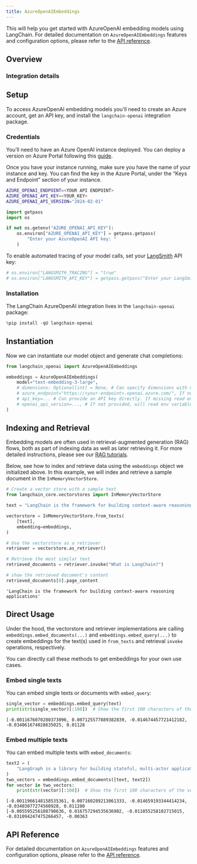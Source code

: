 ```yaml
---
title: AzureOpenAIEmbeddings
---
```


This will help you get started with AzureOpenAI embedding models using LangChain. For detailed documentation on `AzureOpenAIEmbeddings` features and configuration options, please refer to the [API reference](https://python.langchain.com/api_reference/openai/embeddings/langchain_openai.embeddings.azure.AzureOpenAIEmbeddings.html).

## Overview
### Integration details

<ItemTable category="text_embedding" item="AzureOpenAI" />

## Setup

To access AzureOpenAI embedding models you'll need to create an Azure account, get an API key, and install the `langchain-openai` integration package.

### Credentials

You’ll need to have an Azure OpenAI instance deployed. You can deploy a version on Azure Portal following this [guide](https://learn.microsoft.com/en-us/azure/ai-services/openai/how-to/create-resource?pivots=web-portal).

Once you have your instance running, make sure you have the name of your instance and key. You can find the key in the Azure Portal, under the “Keys and Endpoint” section of your instance.

```bash
AZURE_OPENAI_ENDPOINT=<YOUR API ENDPOINT>
AZURE_OPENAI_API_KEY=<YOUR_KEY>
AZURE_OPENAI_API_VERSION="2024-02-01"
```


```python
import getpass
import os

if not os.getenv("AZURE_OPENAI_API_KEY"):
    os.environ["AZURE_OPENAI_API_KEY"] = getpass.getpass(
        "Enter your AzureOpenAI API key: "
    )
```

To enable automated tracing of your model calls, set your [LangSmith](https://docs.smith.langchain.com/) API key:


```python
# os.environ["LANGSMITH_TRACING"] = "true"
# os.environ["LANGSMITH_API_KEY"] = getpass.getpass("Enter your LangSmith API key: ")
```

### Installation

The LangChain AzureOpenAI integration lives in the `langchain-openai` package:


```python
%pip install -qU langchain-openai
```

## Instantiation

Now we can instantiate our model object and generate chat completions:


```python
from langchain_openai import AzureOpenAIEmbeddings

embeddings = AzureOpenAIEmbeddings(
    model="text-embedding-3-large",
    # dimensions: Optional[int] = None, # Can specify dimensions with new text-embedding-3 models
    # azure_endpoint="https://<your-endpoint>.openai.azure.com/", If not provided, will read env variable AZURE_OPENAI_ENDPOINT
    # api_key=... # Can provide an API key directly. If missing read env variable AZURE_OPENAI_API_KEY
    # openai_api_version=..., # If not provided, will read env variable AZURE_OPENAI_API_VERSION
)
```

## Indexing and Retrieval

Embedding models are often used in retrieval-augmented generation (RAG) flows, both as part of indexing data as well as later retrieving it. For more detailed instructions, please see our [RAG tutorials](/oss/tutorials/rag).

Below, see how to index and retrieve data using the `embeddings` object we initialized above. In this example, we will index and retrieve a sample document in the `InMemoryVectorStore`.


```python
# Create a vector store with a sample text
from langchain_core.vectorstores import InMemoryVectorStore

text = "LangChain is the framework for building context-aware reasoning applications"

vectorstore = InMemoryVectorStore.from_texts(
    [text],
    embedding=embeddings,
)

# Use the vectorstore as a retriever
retriever = vectorstore.as_retriever()

# Retrieve the most similar text
retrieved_documents = retriever.invoke("What is LangChain?")

# show the retrieved document's content
retrieved_documents[0].page_content
```



```output
'LangChain is the framework for building context-aware reasoning applications'
```


## Direct Usage

Under the hood, the vectorstore and retriever implementations are calling `embeddings.embed_documents(...)` and `embeddings.embed_query(...)` to create embeddings for the text(s) used in `from_texts` and retrieval `invoke` operations, respectively.

You can directly call these methods to get embeddings for your own use cases.

### Embed single texts

You can embed single texts or documents with `embed_query`:


```python
single_vector = embeddings.embed_query(text)
print(str(single_vector)[:100])  # Show the first 100 characters of the vector
```
```output
[-0.0011676070280373096, 0.007125577889382839, -0.014674457721412182, -0.034061674028635025, 0.01128
```
### Embed multiple texts

You can embed multiple texts with `embed_documents`:


```python
text2 = (
    "LangGraph is a library for building stateful, multi-actor applications with LLMs"
)
two_vectors = embeddings.embed_documents([text, text2])
for vector in two_vectors:
    print(str(vector)[:100])  # Show the first 100 characters of the vector
```
```output
[-0.0011966148158535361, 0.007160289213061333, -0.014659193344414234, -0.03403077274560928, 0.011280
[-0.005595256108790636, 0.016757294535636902, -0.011055258102715015, -0.031094247475266457, -0.00363
```
## API Reference

For detailed documentation on `AzureOpenAIEmbeddings` features and configuration options, please refer to the [API reference](https://python.langchain.com/api_reference/openai/embeddings/langchain_openai.embeddings.azure.AzureOpenAIEmbeddings.html).
